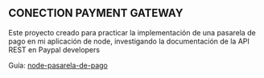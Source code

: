 ## CONECTION PAYMENT GATEWAY

Este proyecto creado para practicar la implementación de una pasarela de pago en mi aplicación de node, investigando la documentación de la API REST en Paypal developers

Guía:
[node-pasarela-de-pago](https://www.youtube.com/watch?v=K5zbbLsCrWU&t=762s)